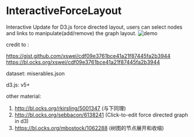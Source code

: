 # InteractiveForceLayout
Interactive Update for D3.js force directed layout, users can select nodes and links to manipulate(add/remove) the graph layout.
![demo](https://github.com/graytheone/InteractiveForceLayout/blob/main/demo.gif)

credit to :

https://gist.github.com/xswei/cdf09e3761bce41a21f87445fa2b3944
https://bl.ocks.org/xswei/cdf09e3761bce41a21f87445fa2b3944

dataset: miserables.json

d3.js: v5+

other material:
1. http://bl.ocks.org/rkirsling/5001347 (与下同理)
2. http://bl.ocks.org/sebbacon/6138241 (Click-to-edit force directed graph in d3)
3. https://bl.ocks.org/mbostock/1062288 (树图的节点展开和收缩)
